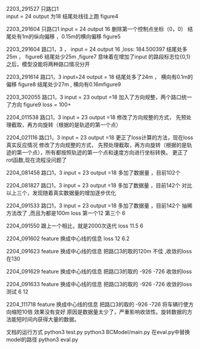 
2203_291527
只路口1  
input = 24
output 为18
结尾处线往上跑
figure4

2203_291604
只路口1 
input = 24
output 16 删除第一个控制点坐标（0，0）
结尾处有1m的纵向偏移 ，0.15m的横向偏移
figure5

2203_291604
路口1，3 ， 
input = 24
output 16  ,loss: 184.500397
结尾处多25m  ， figure6
结尾处少25m   ,figure7
意味着在增加了input 的路段标志位{0,1}之后，模型没能将两种路口情况分开


2203_291614
路口1，3
input=24
output = 18
结尾处多了24m ， 横向有0.1m的偏移  figure8
结尾处少27m   , 横向有0.16mfigure9




2203_302055
路口1，3
input = 23
output =18
加入了方向规整，两个路口统一了方向   figure9
loss = 100+


2204_011538
路口1，3
input = 23
output =18
修改了方向规整的方式， 先预处理截取，再方向旋转（根据的是轨迹的第一个点）


2204_021116
路口1，3
input = 23
output =18
更正了loss计算的方法，现在loss真实反应情况
修改了方向规整的方式， 先预处理截取，再方向旋转（根据的是轨迹的第一个点），所有都按照轨迹的第一个点和速度方向进行坐标转换。
更正了rot函数,现在流程没问题了



2204_081458
路口1，3
input = 23
output =18
多加了数据量 ，目前102个

2204_081827
路口1，3
input = 23
output =18
多加了数据量 ，目前142个
对比以上三个，发现随着真实数据量的增加逐步优化


2204_091533
路口1，3
input = 23
output =18
多加了数据量 ，目前142个
抽稀方法改了 ,而且为都是100m
loss 第一个12 第三个 6

2204_091550
跟上一个相比，就是2000次迭代
loss   11.5  6

2204_091602
feature 换成中心线的信息
loss 12 6.2


2204_091623
feature 换成中心线的信息
把路口3的取的120m
不佳 ,收敛的loss在130


2204_091629
feature 换成中心线的信息
把路口3的取的 -926 -726
收敛的loss


2204_091633
feature 换成中心线的信息
把路口3的取的 -926 -726
收敛的loss
测试 6 12 


2204_111718
feature 换成中心线的信息
把路口3的取的 -926 -726
将车辆行使方向缩短10倍
效果没有变好
原因是数据量太少了，严重影响收敛性。旋转数据的方法能短时间内获得大量的数据。


文档的运行方式
python3 test.py
python3 BCModel/main.py
在eval.py中替换model的路径
python3 eval.py

